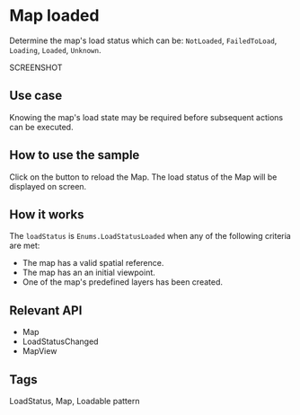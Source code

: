 # Map loaded

Determine the map's load status which can be: `NotLoaded`, `FailedToLoad`, `Loading`, `Loaded`, `Unknown`.

SCREENSHOT

## Use case

Knowing the map's load state may be required before subsequent actions can be executed.

## How to use the sample

Click on the button to reload the Map. The load status of the Map will be displayed on screen.

## How it works

The `loadStatus` is `Enums.LoadStatusLoaded` when any of the following criteria are met:

* The map has a valid spatial reference.
* The map has an an initial viewpoint.
* One of the map's predefined layers has been created.

## Relevant API

* Map
* LoadStatusChanged
* MapView

## Tags

LoadStatus, Map, Loadable pattern
